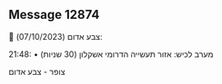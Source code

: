 ## Message 12874

🔴 צבע אדום (07/10/2023):

21:48:
• מערב לכיש: אזור תעשייה הדרומי אשקלון (30 שניות)

צופר - צבע אדום

